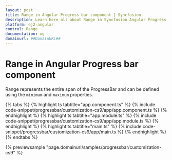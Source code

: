 ```yaml
---
layout: post
title: Range in Angular Progress bar component | Syncfusion
description: Learn here all about Range in Syncfusion Angular Progress bar component of Syncfusion Essential JS 2 and more.
platform: ej2-angular
control: Range 
documentation: ug
domainurl: ##DomainURL##
---
```


# Range in Angular Progress bar component

<!-- markdownlint-disable MD033 -->

Range represents the entire span of the ProgressBar and can be defined using the `minimum` and `maximum` properties.

{% tabs %}
{% highlight ts tabtitle="app.component.ts" %}
{% include code-snippet/progressbar/customization-cs9/app/app.component.ts %}
{% endhighlight %}
{% highlight ts tabtitle="app.module.ts" %}
{% include code-snippet/progressbar/customization-cs9/app/app.module.ts %}
{% endhighlight %}
{% highlight ts tabtitle="main.ts" %}
{% include code-snippet/progressbar/customization-cs9/app/main.ts %}
{% endhighlight %}
{% endtabs %}
  
{% previewsample "page.domainurl/samples/progressbar/customization-cs9" %}